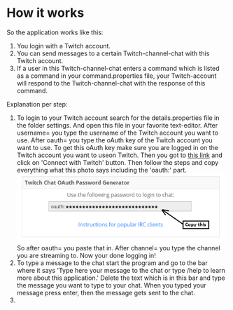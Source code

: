 # How it works
So the application works like this:

1. You login with a Twitch account. 
2. You can send messages to a certain Twitch-channel-chat with this Twitch account. 
3. If a user in this Twitch-channel-chat enters a command which is listed as a command in your
command.properties file, your Twitch-account will respond to the Twitch-channel-chat
with the response of this command.

Explanation per step:

1. To login to your Twitch account search for the details.properties file in 
the folder settings. And open this file in your favorite text-editor. 
After username= you type the username of the Twitch account you want to use. 
After oauth= you type the oAuth key of the Twitch account you want to use. 
To get this oAuth key make sure you are logged in on the Twitch account you want to useon Twitch. 
Then you got to [this link](http://http://twitchapps.com/tmi/) and click
on 'Connect with Twitch' button. Then follow the steps and copy everything what
this photo says including the 'oauth:' part.
![Photo1](https://github.com/47b3n/TwitchEye/blob/master/tutorial/twitchbot-oauthkey.png)
So after oauth= you paste that in.
After channel= you type the channel you are streaming to. Now your done logging in!
2. To type a message to the chat start the program and go to the bar where it says
'Type here your message to the chat or type /help to learn more about this application.'
Delete the text which is in this bar and type the message you want to type to your chat.
When you typed your message press enter, then the message gets sent to the chat.
3. 
